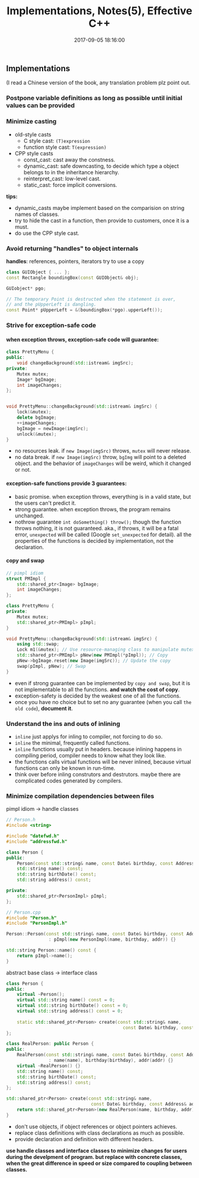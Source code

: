 ﻿---
title: Implementations, Notes(5), Effective C++
categories:
  - Doing
  - CPP
  - 
tags:
  - 
  - 
date: 2017-09-05 18:16:00
toc: true

---

## Implementations 
(I read a Chinese version of the book, any translation problem plz point out. 

<!--- more --->

### Postpone variable definitions as long as possible until initial values can be provided

### Minimize casting

* old-style casts
  * C style cast: `(T)expression`
  * function style cast: `T(expression)`
* CPP style casts
  * const_cast: cast away the constness.
  * dynamic_cast: safe downcasting, to decide which type a object belongs to in the inheritance hierarchy.
  * reinterpret_cast: low-level cast.
  * static_cast: force implicit conversions.

**tips:**

* dynamic_casts maybe implement based on the comparision on string names of classes.
* try to hide the cast in a function, then provide to customers, once it is a must.
* do use the CPP style cast.

### Avoid returning "handles" to object internals
**handles**: references, pointers, iterators
try to use a copy

```cpp
class GUIObject { ... };
const Rectangle boundingBox(const GUIObject& obj);

GUIobject* pgo;

// The temporary Point is destructed when the statement is over, 
// and the pUpperLeft is dangling.
const Point* pUpperLeft = &(boundingBox(*pgo).upperLeft());
```

### Strive for exception-safe code

#### when exception throws, exception-safe code will guarantee:
```cpp
class PrettyMenu {
public:
    void changeBackground(std::istream& imgSrc);
private:
    Mutex mutex;
    Image* bgImage;
    int imageChanges;
};


void PrettyMenu::changeBackground(std::istream& imgSrc) {
    lock(&mutex);
    delete bgImage;
    ++imageChanges;
    bgImage = newImage(imgSrc);
    unlock(&mutex);
}
```

* no resources leak.
  if `new Image(imgSrc)` throws, `mutex` will never release.
* no data break.
  if `new Image(imgSrc)` throw, `bgImg` will point to a deleted object.
  and the behavior of `imageChanges` will be weird, which it changed or not. 

#### exception-safe functions provide 3 guarantees:

* basic promise. 
  when exception throws, everything is in a valid state, but the users can't predict it.
* strong guarantee.
  when exception throws, the program remains unchanged.
* nothrow guarantee
  `int doSomething() throw();`
  though the function throws nothing, it is not guaranteed. aka., if throws, it will be a fatal error, `unexpected` will be called (Google `set_unexpected` for detail).
  all the properties of the functions is decided by implementation, not the declaration.


#### copy and swap
```cpp
// pimpl idiom
struct PMImpl {
    std::shared_ptr<Image> bgImage;
    int imageChanges;
};

class PrettyMenu {
private:
    Mutex mutex;
    std::shared_ptr<PMImpl> pImpl;
}

void PrettyMenu::changeBackground(std::istream& imgSrc) {
    using std::swap;
    Lock m1(&mutex); // Use resource-managing class to manipulate mutex
    std::shared_ptr<PMImpl> pNew(new PMImpl(*pImpl)); // Copy
    pNew->bgImage.reset(new Image(imgSrc)); // Update the copy
    swap(pImpl, pNew); // Swap
}
```

* even if strong guarantee can be implemented by `copy and swap`, but it is not implementable to all the functions. **and watch the cost of copy**.
* exception-safety is decided by the weakest one of all the functions.
* once you have no choice but to set no any guarantee (when you call `the old code`), **document it**. 

### Understand the ins and outs of inlining

* `inline` just applys for inling to compiler, not forcing to do so.
* `inline` the minimal, frequently called functions.
* `inline` functions usually put in headers. because inlining happens in compiling period, compiler needs to know what they look like.
* the functions calls virtual functions will be never inlined, because virtual functions can only be known in run-time.
* think over before inling construtors and destrutors. maybe there are complicated codes generated by compilers.

### Minimize compilation dependencies between files

pimpl idiom -> handle classes

```cpp
// Person.h
#include <string>

#include "datefwd.h"
#include "addressfwd.h"

class Person {
public:
    Person(const std::string& name, const Date& birthday, const Address& addr);
    std::string name() const;
    std::string birthDate() const;
    std::string address() const;

private:
    std::shared_ptr<PersonImpl> pImpl;
};

// Person.cpp
#include "Person.h"
#include "PersonImpl.h"

Person::Person(const std::string& name, const Date& birthday, const Address& addr)
                : pImpl(new PersonImpl(name, birthday, addr)) {}

std::string Person::name() const {
    return pImpl->name(); 
}
```

abstract base class -> interface class
```cpp
class Person {
public:
    virtual ~Person();
    virtual std::string name() const = 0;
    virtual std::string birthDate() const = 0;
    virtual std::string address() const = 0;
    
    static std::shared_ptr<Person> create(const std::string& name, 
                                            const Date& birthday, const Address& addr);
};

class RealPerson: public Person {
public:
    RealPerson(const std::string& name, const Date& birthday, const Address& addr)
                : name(name), birthday(birthday), addr(addr) {}
    virtual ~RealPerson() {}
    std::string name() const;
    std::string birthDate() const;
    std::string address() const;
};

std::shared_ptr<Person> create(const std::string& name, 
                                const Date& birthday, const Address& addr) {
    return std::shared_ptr<Person>(new RealPerson(name, birthday, addr)); 
}
```

* don't use objects, if object references or object pointers achieves.
* replace class definitions with class declarations as much as possible.
* provide declaration and definition with different headers.

**use handle classes and interface classes to minimize changes for users during the develpment of program.
but replace with concrete classes, when the great difference in speed or size compared to coupling between classes.**


  



